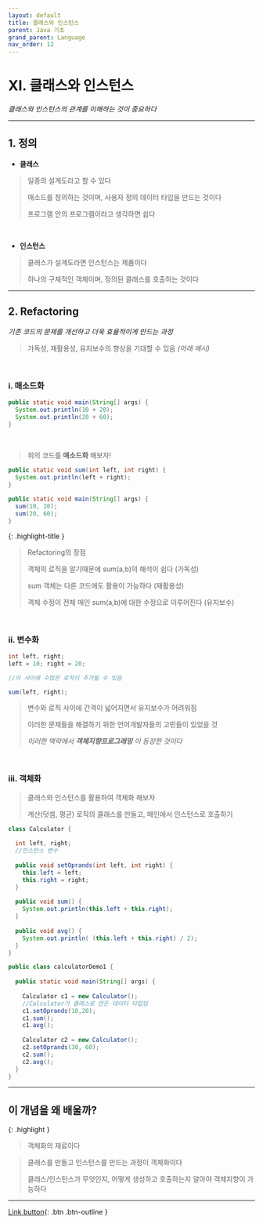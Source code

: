 ```yaml
---
layout: default
title: 클래스와 인스턴스
parent: Java 기초
grand_parent: Language
nav_order: 12
---
```


# XI. 클래스와 인스턴스

_클래스와 인스턴스의 관계를 이해하는 것이 중요하다_

---

## 1. 정의

- **클래스**

> 일종의 설계도라고 할 수 있다
>
> 매소드를 정의하는 것이며, 사용자 정의 데이터 타입을 만드는 것이다
>
> 프로그램 안의 프로그램이라고 생각하면 쉽다

<br/>

- **인스턴스**

> 클래스가 설계도라면 인스턴스는 제품이다
>
> 하나의 구체적인 객체이며, 정의된 클래스를 호출하는 것이다

---

## 2. Refactoring

_기존 코드의 문제를 개선하고 더욱 효율적이게 만드는 과정_

> 가독성, 재활용성, 유지보수의 향상을 기대할 수 있음 _(아래 예시)_

<br/>

### i. 매소드화

```java
public static void main(String[] args) {
  System.out.println(10 + 20);
  System.out.println(20 + 60);
}
```

<br/>

> 위의 코드를 **매소드화** 해보자!

```java
public static void sum(int left, int right) {
  System.out.println(left + right);
}

public static void main(String[] args) {
  sum(10, 20);
  sum(20, 60);
}
```

{: .highlight-title }
> Refactoring의 장점
>
> 객체의 로직을 알기때문에 sum(a,b)의 해석이 쉽다 (가독성)
>
> sum 객체는 다른 코드에도 활용이 가능하다 (재활용성)
>
> 객체 수정이 전체 매인 sum(a,b)에 대한 수정으로 이루어진다 (유지보수)

<br/>

### ii. 변수화

```java
int left, right;
left = 10; right = 20;

//이 사이에 수많은 로직이 추가될 수 있음

sum(left, right);
```

> 변수와 로직 사이에 간격이 넓어지면서 유지보수가 어려워짐
>
> 이러한 문제들을 해결하기 위한 언어개발자들의 고민들이 있었을 것
>
> _이러한 맥락에서 **객체지향프로그래밍** 이 등장한 것이다_

<br/>

### iii. 객체화

> 클래스와 인스턴스를 활용하여 객체화 해보자
>
> 계산(덧셈, 평균) 로직의 클래스를 만들고, 메인에서 인스턴스로 호출하기

```java
class Calculator {
	
  int left, right;
  //인스턴스 변수
	
  public void setOprands(int left, int right) {
    this.left = left;
    this.right = right;
  }
	
  public void sum() {
    System.out.println(this.left + this.right);
  }
	
  public void avg() {
    System.out.println( (this.left + this.right) / 2);
  }
}

public class calculatorDemo1 {
	
  public static void main(String[] args) {
		
    Calculator c1 = new Calculator(); 
    //Calculator가 클래스로 만든 데이터 타입임
    c1.setOprands(10,20);
    c1.sum();
    c1.avg();
		
    Calculator c2 = new Calculator();
    c2.setOprands(30, 60);
    c2.sum();
    c2.avg();
  }
}
```

---

## **이 개념을 왜 배울까?**

{: .highlight }
> 객체화의 재료이다

> 클래스를 만들고 인스턴스를 만드는 과정이 객체화이다
>
> 클래스/인스턴스가 무엇인지, 어떻게 생성하고 호출하는지 알아야 객체지향이 가능하다

---

[Link button](https://opentutorials.org/course/1223/5400){: .btn .btn-outline }